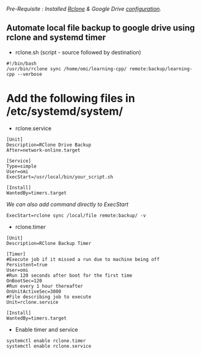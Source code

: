 *Pre-Requisite : Installed [Rclone](https://rclone.org/install/) & Google Drive [configuration](https://rclone.org/drive/).*


## Automate local file backup to google drive using rclone and systemd timer

* rclone.sh (script - source followed by destination)
```
#!/bin/bash
/usr/bin/rclone sync /home/omi/learning-cpp/ remote:backup/learning-cpp --verbose 
```
# Add the following files in /etc/systemd/system/

* rclone.service 
```
[Unit]
Description=RClone Drive Backup
After=network-online.target

[Service]
Type=simple
User=omi
ExecStart=/usr/local/bin/your_script.sh

[Install]
WantedBy=timers.target
```
*We can also add command directly to ExecStart*
```
ExecStart=rclone sync /local/file remote:backup/ -v
```
* rclone.timer 
```
[Unit]
Description=RClone Backup Timer

[Timer]
#Execute job if it missed a run due to machine being off
Persistent=true
User=omi
#Run 120 seconds after boot for the first time
OnBootSec=120
#Run every 1 hour thereafter
OnUnitActiveSec=3800
#File describing job to execute
Unit=rclone.service

[Install]
WantedBy=timers.target
```

* Enable timer and service
```
systemctl enable rclone.timer 
systemctl enable rclone.service
```
